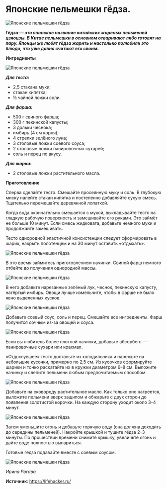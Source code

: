 # Японские пельмешки гёдза.

![Японские пельмешки гёдза](/images/Kulinar/Import/yapgedza_001.jpg 'Японские пельмешки гёдза')

_**Гёдза — это японское название китайских жареных пельменей цзяоцзы. В Китае пельмешки в основном отваривают либо готовят на пару. Японцы же любят гёдза жарить и настолько полюбили это блюдо, что уже давно считают его своим.**_

**Ингредиенты**

![Японские пельмешки гёдза](/images/Kulinar/Import/yapgedza_002.jpg 'Японские пельмешки гёдза')

_**Для теста:**_

- 2,5 стакана муки;
- стакан кипятка;
- ½ чайной ложки соли.

_**Для фарша:**_

- 500 г свиного фарша;
- 300 г пекинской капусты;
- 3 дольки чеснока;
- имбирь (4 см корня);
- 4 стрелки зелёного лука;
- 3 столовые ложки соевого соуса;
- 2 столовые ложки панировочных сухарей;
- соль и перец по вкусу.

_**Для жарки:**_

- 2 столовые ложки растительного масла.

**Приготовление**

Сперва сделайте тесто. Смешайте просеянную муку и соль. В глубокую миску налейте стакан кипятка и постепенно добавляйте сухую смесь. Тщательно перемешайте деревянной лопаткой.

Когда вода окончательно смешается с мукой, выкладывайте тесто на гладкую рабочую поверхность и замешивайте его руками. Это займёт не больше 10 минут. Если смесь жидковата, добавьте немного муки и продолжайте замешивать.

Тесто однородной эластичной консистенции следует сформировать в шарик, накрыть полотенцем и на 30 минут оставить «отдыхать».

![Японские пельмешки гёдза](/images/Kulinar/Import/yapgedza_003.jpg 'Японские пельмешки гёдза')

В это время займитесь приготовлением начинки. Свиной фарш немного отбейте до получения однородной массы.

![Японские пельмешки гёдза](/images/Kulinar/Import/yapgedza_004.jpg 'Японские пельмешки гёдза')

В него добавьте нарезанные зелёный лук, чеснок, пекинскую капусту, натёртый имбирь. Овощи лучше измельчите, чтобы в фарше не было явно выделенных кусков.

![Японские пельмешки гёдза](/images/Kulinar/Import/yapgedza_005.jpg 'Японские пельмешки гёдза')

Добавьте соевый соус, соль и перец. Смешайте все ингредиенты. Фарш получится сочным из-за овощей и соуса.

![Японские пельмешки гёдза](/images/Kulinar/Import/yapgedza_006.jpg 'Японские пельмешки гёдза')

Если вы любитель более плотной начинки, добавьте абсорбент — панировочные сухари или крахмал.

«Отдохнувшее» тесто достаньте из холодильника и нарежьте на небольшие кусочки, примерно по 2,5 см. Из кусочков сформируйте шарики и тонко раскатайте их в кружки диаметром 6–8 см. Выложите начинку и слепите пельмени любым предпочитаемым способом.

![Японские пельмешки гёдза](/images/Kulinar/Import/yapgedza_007.jpg 'Японские пельмешки гёдза')

Добавьте на сковороду растительное масло. Как только оно нагреется, выложите пельмени вверх защипом и обжарьте с двух сторон до появления золотистой корочки. На каждую сторону уходит около 3–4 минут.

![Японские пельмешки гёдза](/images/Kulinar/Import/yapgedza_008.jpg 'Японские пельмешки гёдза')

Затем уменьшите огонь и добавьте горячую воду (она должна доходить до середины пельменей). Накройте крышкой и тушите гёдза 2–3 минуты. По прошествии времени снимите крышку, увеличьте огонь и дайте воде полностью выпариться.

Готовые гёдза подавайте вместе с соевым соусом.

![Японские пельмешки гёдза](/images/Kulinar/Import/yapgedza_009.jpg 'Японские пельмешки гёдза')

_Ирина Рогава_

**Источник**: https://lifehacker.ru/
